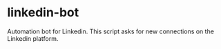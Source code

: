 # linkedin-bot
Automation bot for Linkedin. This script asks for new connections on the Linkedin platform.
